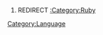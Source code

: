 1.  REDIRECT [:Category:Ruby](:Category:Ruby "wikilink")

[Category:Language](Category:Language "wikilink")